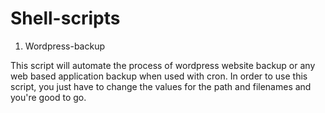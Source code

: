 # Shell-scripts

1. Wordpress-backup

This script will automate the process of wordpress website backup or any web based application backup when used with cron. In order to use this script, you just have to change the values for the path and filenames and you're good to go.
